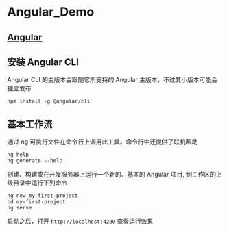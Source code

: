 # Angular_Demo

## [Angular](https://angular.cn)

## 安装 Angular CLI

Angular CLI 的主版本会跟随它所支持的 Angular 主版本，不过其小版本可能会独立发布

    npm install -g @angular/cli

## 基本工作流
通过 ng 可执行文件在命令行上调用此工具。命令行中还提供了联机帮助

    ng help
    ng generate --help

创建、构建或在开发服务器上运行一个新的、基本的 Angular 项目, 到工作区的上级目录中运行下列命令

    ng new my-first-project
    cd my-first-project
    ng serve

启动之后，打开 `http://localhost:4200` 查看运行效果